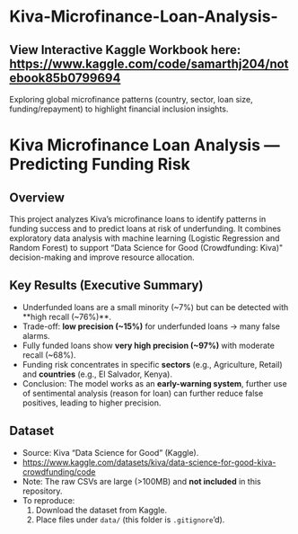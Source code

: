 # Kiva-Microfinance-Loan-Analysis-
## View Interactive Kaggle Workbook here: https://www.kaggle.com/code/samarthj204/notebook85b0799694
Exploring global microfinance patterns (country, sector, loan size, funding/repayment) to highlight financial inclusion insights.
# Kiva Microfinance Loan Analysis — Predicting Funding Risk


## Overview
This project analyzes Kiva’s microfinance loans to identify patterns in funding success and to predict loans at risk of underfunding. It combines exploratory data analysis with machine learning (Logistic Regression and Random Forest) to support “Data Science for Good (Crowdfunding: Kiva)" decision-making and improve resource allocation.

## Key Results (Executive Summary)
- Underfunded loans are a small minority (~7%) but can be detected with **high recall (~76%)**.
- Trade-off: **low precision (~15%)** for underfunded loans → many false alarms.
- Fully funded loans show **very high precision (~97%)** with moderate recall (~68%).
- Funding risk concentrates in specific **sectors** (e.g., Agriculture, Retail) and **countries** (e.g., El Salvador, Kenya).
- Conclusion: The model works as an **early-warning system**, further use of sentimental analysis (reason for loan) can further reduce false positives, leading to higher precision.

## Dataset
- Source: Kiva “Data Science for Good” (Kaggle).
- https://www.kaggle.com/datasets/kiva/data-science-for-good-kiva-crowdfunding/code
- Note: The raw CSVs are large (>100MB) and **not included** in this repository.
- To reproduce:
  1. Download the dataset from Kaggle.
   2. Place files under `data/` (this folder is `.gitignore`’d).
